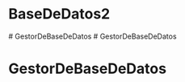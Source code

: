 # BaseDeDatos2
#   G e s t o r D e B a s e D e D a t o s  
 # GestorDeBaseDeDatos
# GestorDeBaseDeDatos
